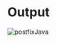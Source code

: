 <h1>Output</h1>

![postfixJava](https://user-images.githubusercontent.com/81542559/158304975-8c121abe-cc00-487e-8fa0-b828da36d46c.png)
